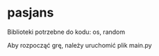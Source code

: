 # pasjans

Biblioteki potrzebne do kodu: os, random

Aby rozpocząć grę, należy uruchomić plik main.py
